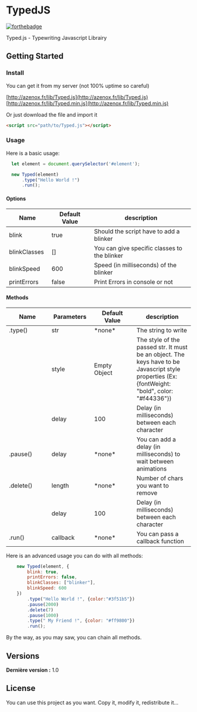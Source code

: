 # TypedJS

[![forthebadge](https://forthebadge.com/images/badges/built-with-love.svg)](http://azenox.fr/)

Typed.js - Typewriting Javascript Librairy

## Getting Started


### Install

You can get it from my server (not 100% uptime so careful)  

[http://azenox.fr/lib/Typed.js](http://azenox.fr/lib/Typed.js)  
[http://azenox.fr/lib/Typed.min.js](http://azenox.fr/lib/Typed.min.js)

Or just download the file and import it  
```html
<script src="path/to/Typed.js"></script>
```

### Usage

Here is a basic usage:
```javascript
  let element = document.querySelector('#element');

  new Typed(element)
      .type("Hello World !")
      .run();
```

#### Options


<table class="table table-bordered table-striped">
	<thead>
		<tr>
			<th style="width: 100px;">Name</th>
			<th style="width: 100px;">Default Value</th>
			<th>description</th>
		</tr>
	</thead>
	<tbody>
		<tr>
			<td>blink</td>
			<td>true</td>
			<td>Should the script have to add a blinker</td>
		</tr>
		<tr>
			<td>blinkClasses</td>
			<td>[]</td>
			<td>You can give specific classes to the blinker</td>
		</tr>
		<tr>
			<td>blinkSpeed</td>
			<td>600</td>
			<td>Speed (in milliseconds) of the blinker</td>
		</tr>
		<tr>
			<td>printErrors</td>
			<td>false</td>
			<td>Print Errors in console or not</td>
		</tr>
	</tbody>
</table>


#### Methods

<table class="table table-bordered table-striped">
	<thead>
		<tr>
			<th style="width: 100px;">Name</th>
			<th style="width: 100px;">Parameters</th>
			<th style="width: 100px;">Default Value</th>
			<th>description</th>
		</tr>
	</thead>
	<tbody>
		<tr>
			<td>.type()</td>
			<td>str</td>
			<td>*none*</td>
			<td>The string to write</td>
		</tr>
		<tr>
			<td></td>
			<td>style</td>
			<td>Empty Object</td>
			<td>The style of the passed str. It must be an object. The keys have to be Javascript style properties (Ex: {fontWeight: "bold", color: "#f44336"})</td>
		</tr>
		<tr>
			<td></td>
			<td>delay</td>
			<td>100</td>
			<td>Delay (in milliseconds) between each character</td>
		</tr>
		<tr>
			<td>.pause()</td>
			<td>delay</td>
			<td>*none*</td>
			<td>You can add a delay (in milliseconds) to wait between animations</td>
		</tr>
		<tr>
			<td>.delete()</td>
			<td>length</td>
			<td>*none*</td>
			<td>Number of chars you want to remove</td>
		</tr>
		<tr>
			<td></td>
			<td>delay</td>
			<td>100</td>
			<td>Delay (in milliseconds) between each character</td>
		</tr>
		<tr>
			<td>.run()</td>
			<td>callback</td>
			<td>*none*</td>
			<td>You can pass a callback function</td>
		</tr>
	</tbody>
</table>


Here is an advanced usage you can do with all methods:
```javascript
    new Typed(element, {
        blink: true,
        printErrors: false,
        blinkClasses: ["blinker"],
        blinkSpeed: 600
    })
        .type("Hello World !", {color:"#3f51b5"})
        .pause(2000)
        .delete(7)
        .pause(1000)
        .type(" My Friend !", {color: "#ff9800"})
        .run();
```

By the way, as you may saw, you can chain all methods.


## Versions
**Dernière version :** 1.0

## License

You can use this project as you want. Copy it, modify it, redistribute it...

